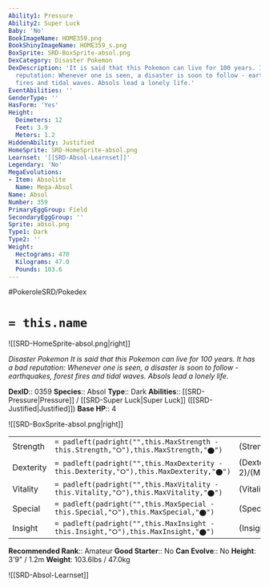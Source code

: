 ```yaml
---
Ability1: Pressure
Ability2: Super Luck
Baby: 'No'
BookImageName: HOME359.png
BookShinyImageName: HOME359_s.png
BoxSprite: SRD-BoxSprite-absol.png
DexCategory: Disaster Pokemon
DexDescription: 'It is said that this Pokemon can live for 100 years. It has a bad
  reputation: Whenever one is seen, a disaster is soon to follow - earthquakes, forest
  fires and tidal waves. Absols lead a lonely life.'
EventAbilities: ''
GenderType: ''
HasForm: 'Yes'
Height:
  Deimeters: 12
  Feet: 3.9
  Meters: 1.2
HiddenAbility: Justified
HomeSprite: SRD-HomeSprite-absol.png
Learnset: '[[SRD-Absol-Learnset]]'
Legendary: 'No'
MegaEvolutions:
- Item: Absolite
  Name: Mega-Absol
Name: Absol
Number: 359
PrimaryEggGroup: Field
SecondaryEggGroup: ''
Sprite: absol.png
Type1: Dark
Type2: ''
Weight:
  Hectograms: 470
  Kilograms: 47.0
  Pounds: 103.6
---
```


#PokeroleSRD/Pokedex

# `= this.name`

![[SRD-HomeSprite-absol.png|right]]

*Disaster Pokemon*
*It is said that this Pokemon can live for 100 years. It has a bad reputation: Whenever one is seen, a disaster is soon to follow - earthquakes, forest fires and tidal waves. Absols lead a lonely life.*

**DexID**:: 0359
**Species**:: Absol
**Type**:: Dark
**Abilities**:: [[SRD-Pressure|Pressure]] / [[SRD-Super Luck|Super Luck]] ([[SRD-Justified|Justified]])
**Base HP**:: 4

![[SRD-BoxSprite-absol.png|right]]

|           |                                                                                        |                                          |
| --------- | -------------------------------------------------------------------------------------- | ---------------------------------------- |
| Strength  | `= padleft(padright("",this.MaxStrength - this.Strength,"⭘"),this.MaxStrength,"⬤")`    | (Strength::3)/(MaxStrength::7)   |
| Dexterity | `= padleft(padright("",this.MaxDexterity - this.Dexterity,"⭘"),this.MaxDexterity,"⬤")` | (Dexterity:: 2)/(MaxDexterity::5) |
| Vitality  | `= padleft(padright("",this.MaxVitality - this.Vitality,"⭘"),this.MaxVitality,"⬤")`    | (Vitality::2)/(MaxVitality::4)   |
| Special   | `= padleft(padright("",this.MaxSpecial - this.Special,"⭘"),this.MaxSpecial,"⬤")`       | (Special::2)/(MaxSpecial::5)     |
| Insight   | `= padleft(padright("",this.MaxInsight - this.Insight,"⭘"),this.MaxInsight,"⬤")`       | (Insight::2)/(MaxInsight::4)     |

**Recommended Rank**:: Amateur
**Good Starter**:: No
**Can Evolve**:: No
**Height**: 3'9" / 1.2m
**Weight**: 103.6lbs / 47.0kg

![[SRD-Absol-Learnset]]